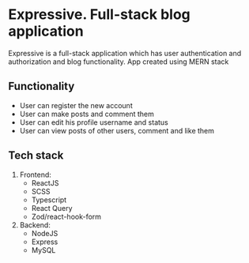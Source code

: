# Expressive. Full-stack blog application

Expressive is a full-stack application which has user authentication and authorization and blog functionality. App created using MERN stack

## Functionality

- User can register the new account
- User can make posts and comment them
- User can edit his profile username and status
- User can view posts of other users, comment and like them

## Tech stack

1. Frontend:
   - ReactJS
   - SCSS
   - Typescript
   - React Query
   - Zod/react-hook-form
2. Backend:
   - NodeJS
   - Express
   - MySQL
